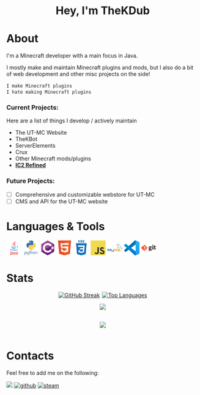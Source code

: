 

<h1 align="center">
Hey, I'm TheKDub
</h1>



# About

I'm a Minecraft developer with a main focus in Java.

I mostly make and maintain Minecraft plugins and mods, but I also do a bit of web development and other misc projects on the side! 

```
I make Minecraft plugins
I hate making Minecraft plugins
```

### Current Projects:
Here are a list of things I develop / actively maintain
- The UT-MC Website
- TheKBot
- ServerElements
- Crux
- Other Minecraft mods/plugins
- [**IC2 Refined**]([https://github.com/BSpoones/Cutlery-Bot](https://github.com/thekdub/IC2-Refined))

### Future Projects:

- [ ] Comprehensive and customizable webstore for UT-MC
- [ ] CMS and API for the UT-MC website

# Languages & Tools

<p>
<img src="https://github.com/devicons/devicon/blob/master/icons/java/java-original-wordmark.svg" title="Java" alt="Java" width="40" height="40"/> 
<img src="https://github.com/devicons/devicon/blob/master/icons/python/python-original-wordmark.svg" title="Python" alt="Python" width="40" height="40"/> 
<img src="https://github.com/devicons/devicon/blob/master/icons/csharp/csharp-original.svg" title="C#" alt="C#" width="40" height="40"/> 
<img src="https://github.com/devicons/devicon/blob/master/icons/html5/html5-original.svg" title="HTML5" alt="HTML" width="40" height="40"/> 
<img src="https://github.com/devicons/devicon/blob/master/icons/css3/css3-plain-wordmark.svg"  title="CSS3" alt="CSS" width="40" height="40"/> 
<img src="https://github.com/devicons/devicon/blob/master/icons/javascript/javascript-original.svg" title="JavaScript" alt="JavaScript" width="40" height="40"/> 
<img src="https://github.com/devicons/devicon/blob/master/icons/mysql/mysql-original-wordmark.svg" title="MySQL"  alt="MySQL" width="40" height="40"/> 
<img src="https://github.com/devicons/devicon/blob/master/icons/vscode/vscode-original.svg" title="VSC" **alt="VSC" width="40" height="40"/> 
<img src="https://github.com/devicons/devicon/blob/master/icons/git/git-original-wordmark.svg" title="Git" **alt="Git" width="40" height="40"/> 
</p>


# Stats

<div style="display: flex; justify-content: center; align-items: center;">

  <a href="https://git.io/streak-stats" style="display: flex; align-items: center; justify-content: center; margin-right: 3px;">
    <img src="http://github-readme-streak-stats.herokuapp.com?user=thekdub&theme=dark&background=000000" alt="GitHub Streak">
  </a>

  <a href="https://github.com/anuraghazra/github-readme-stats" style="display: flex; align-items: center; justify-content: center; margin-left: 3px;">
    <img src="https://github-readme-stats.vercel.app/api/top-langs/?username=thekdub&layout=compact&theme=vision-friendly-dark" alt="Top Languages">
  </a>

</div>

<div style="display: flex; justify-content: center;">

![](http://github-profile-summary-cards.vercel.app/api/cards/profile-details?username=thekdub&theme=vision_friendly_dark)


</div>

<div style="display: flex; justify-content: center;">

![](https://hits.seeyoufarm.com/api/count/incr/badge.svg?url=https%3A%2F%2Fgithub.com%2Fthekdub1212%2Fhit-counter)

</div>


# Contacts
Feel free to add me on the following:

[![](https://dcbadge.vercel.app/api/server/B4xxecvMSX?compact=true)](https://discord.gg/B4xxecvMSX)
[![github](https://img.shields.io/badge/GitHub-100000?style=for-the-badge&logo=github&logoColor=white)](https://github.com/thekdub)
[![steam](https://img.shields.io/badge/Steam-000000?style=for-the-badge&logo=steam&logoColor=white)](https://steamcommunity.com/id/thekdub/)

